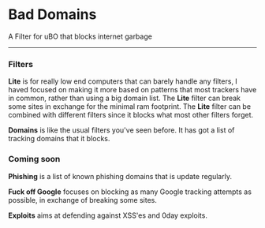# Bad Domains
A Filter for uBO that blocks internet garbage

___

### Filters

**Lite** is for really low end computers that can barely handle any filters, I haved focused on making it more based on patterns that most trackers have in common, rather than using a big domain list.
The **Lite** filter can break some sites in exchange for the minimal ram footprint.
The **Lite** filter can be combined with different filters since it blocks what most other filters forget.

**Domains** is like the usual filters you've seen before. It has got a list of tracking domains that it blocks.

### Coming soon

**Phishing** is a list of known phishing domains that is update regularly.

**Fuck off Google** focuses on blocking as many Google tracking attempts as possible, in exchange of breaking some sites.

**Exploits** aims at defending against XSS'es and 0day exploits.
